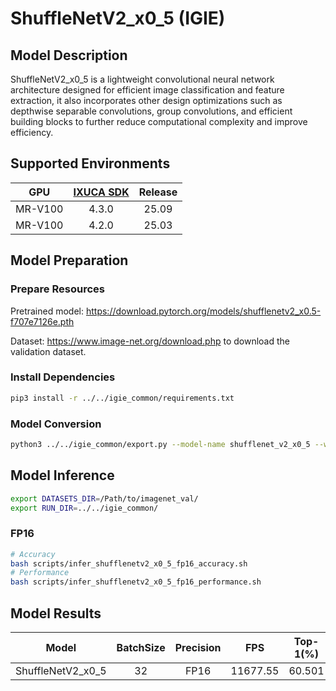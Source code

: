 # ShuffleNetV2_x0_5 (IGIE)

## Model Description

ShuffleNetV2_x0_5 is a lightweight convolutional neural network architecture designed for efficient image classification
and feature extraction, it also incorporates other design optimizations such as depthwise separable convolutions, group
convolutions, and efficient building blocks to further reduce computational complexity and improve efficiency.

## Supported Environments

| GPU    | [IXUCA SDK](https://gitee.com/deep-spark/deepspark#%E5%A4%A9%E6%95%B0%E6%99%BA%E7%AE%97%E8%BD%AF%E4%BB%B6%E6%A0%88-ixuca) | Release |
| :----: | :----: | :----: |
| MR-V100 | 4.3.0 | 25.09 |
| MR-V100 | 4.2.0 | 25.03 |

## Model Preparation

### Prepare Resources

Pretrained model: <https://download.pytorch.org/models/shufflenetv2_x0.5-f707e7126e.pth>

Dataset: <https://www.image-net.org/download.php> to download the validation dataset.

### Install Dependencies

```bash
pip3 install -r ../../igie_common/requirements.txt
```

### Model Conversion

```bash
python3 ../../igie_common/export.py --model-name shufflenet_v2_x0_5 --weight shufflenetv2_x0.5-f707e7126e.pth --output shufflenetv2_x0_5.onnx
```

## Model Inference

```bash
export DATASETS_DIR=/Path/to/imagenet_val/
export RUN_DIR=../../igie_common/
```

### FP16

```bash
# Accuracy
bash scripts/infer_shufflenetv2_x0_5_fp16_accuracy.sh
# Performance
bash scripts/infer_shufflenetv2_x0_5_fp16_performance.sh
```

## Model Results

| Model             | BatchSize | Precision | FPS      | Top-1(%) | Top-5(%) |
| :----: | :----: | :----: | :----: | :----: | :----: |
| ShuffleNetV2_x0_5 | 32        | FP16      | 11677.55 | 60.501   | 81.702   |
